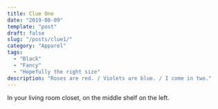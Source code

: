 ```yaml
---
title: Clue One
date: "2019-08-09"
template: "post"
draft: false
slug: "/posts/clue1/"
category: "Apparel"
tags:
  - "Black"
  - "Fancy"
  - "Hopefully the right size"
description: "Roses are red. / Violets are blue. / I come in two."
---
```


In your living room closet, on the middle shelf on the left.